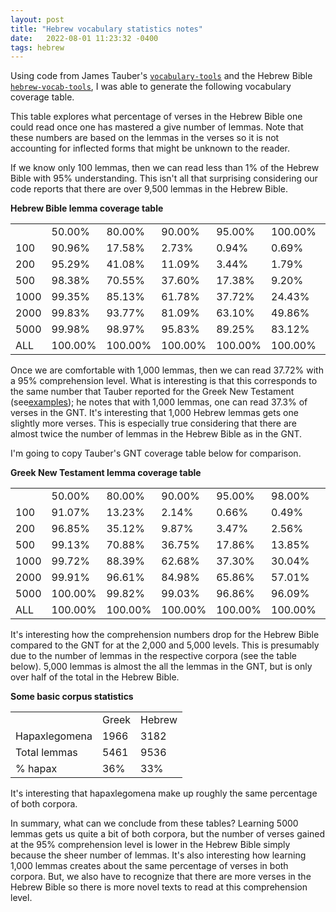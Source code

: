 ```yaml
---
layout: post
title: "Hebrew vocabulary statistics notes"
date:   2022-08-01 11:23:32 -0400
tags: hebrew
---
```



Using code from James Tauber's [`vocabulary-tools`](https://github.com/jtauber/vocabulary-tools) and the Hebrew Bible [`hebrew-vocab-tools`](https://github.com/fhardison/hebrew-vocab-tools), I was able to generate the following vocabulary coverage table.

This table explores what percentage of verses in the Hebrew Bible one could read once one has mastered a give number of lemmas. Note that these numbers are based on the lemmas in the verses so it is not accounting for inflected forms that might be unknown to the reader.

If we know only 100 lemmas, then we can read less than 1% of the Hebrew Bible with 95% understanding. This isn't all that surprising considering our code reports that there are over 9,500 lemmas in the Hebrew Bible. 

**Hebrew Bible lemma coverage table**

<table>
<tr><td></td><td>50.00%</td><td>80.00%</td><td>90.00%</td><td>95.00%</td><td>100.00%</td><td></tr>
<tr><td>100</td><td>90.96%</td><td>17.58%</td><td>2.73%</td><td>0.94%</td><td>0.69%</td></tr>
<tr><td>200</td><td>95.29%</td><td>41.08%</td><td>11.09%</td><td> 3.44%</td><td> 1.79%</td></tr>
<tr><td>500</td><td>98.38%</td><td>70.55%</td><td>37.60%</td><td>17.38%</td><td> 9.20%</td></tr>
<tr><td>1000</td><td>99.35%</td><td>85.13%</td><td>61.78%</td><td>37.72%</td><td>24.43%</td></tr>
<tr><td>2000</td><td>99.83%</td><td>93.77%</td><td>81.09%</td><td>63.10%</td><td>49.86%</td></tr>
<tr><td>5000</td><td>99.98%</td><td>98.97%</td><td>95.83%</td><td>89.25%</td><td>83.12%</td></tr>
<tr><td>ALL</td><td>100.00%</td><td>100.00%</td><td>100.00%</td><td>100.00%</td><td>100.00%
</table>

Once we are comfortable with 1,000 lemmas, then we can read 37.72% with a 95% comprehension level. What is interesting is that this corresponds to the same number that Tauber reported for the Greek New Testament (see[examples](https://github.com/jtauber/vocabulary-tools/blob/master/examples.rst)); he notes that with 1,000 lemmas, one can read 37.3% of verses in the GNT. It's interesting that 1,000 Hebrew lemmas gets one slightly more verses. This is especially true considering that there are almost twice the number of lemmas in the Hebrew Bible as in the GNT.

I'm going to copy Tauber's GNT coverage table below for comparison.

**Greek New Testament lemma coverage table**

<table>
<tr><td></td><td>50.00%</td><td>80.00%</td><td>90.00%</td><td>95.00%</td><td>98.00%</td><td>100.00%</td></tr>
<tr><td>100</td><td>91.07%</td><td>13.23%</td><td> 2.14%</td><td> 0.66%</td><td> 0.49%</td><td> 0.49%</td></tr>
<tr><td>200</td><td>96.85%</td><td>35.12%</td><td> 9.87%</td><td> 3.47%</td><td> 2.56%</td><td> 2.56%</td></tr>
<tr><td>500</td><td>99.13%</td><td>70.88%</td><td>36.75%</td><td>17.86%</td><td>13.85%</td><td>13.84%</td></tr>
<tr><td>1000</td><td>99.72%</td><td>88.39%</td><td>62.68%</td><td>37.30%</td><td>30.04%</td><td>30.01%</td></tr>
<tr><td>2000</td><td>99.91%</td><td>96.61%</td><td>84.98%</td><td>65.86%</td><td>57.01%</td><td>56.97%</td></tr>
<tr><td>5000</td><td>100.00%</td><td>99.82%</td><td>99.03%</td><td>96.86%</td><td>96.09%</td><td>96.06%</td></tr>
<tr><td>ALL</td><td>100.00%</td><td>100.00%</td><td>100.00%</td><td>100.00%</td><td>100.00%</td><td>100.00%</td></tr>
</table>

It's interesting how the comprehension numbers drop for the Hebrew Bible compared to the GNT for at the 2,000 and 5,000 levels. This is presumably due to the number of lemmas in the respective corpora (see the table below). 5,000 lemmas is almost the all the lemmas in the GNT, but is only over half of the total in the Hebrew Bible.

**Some basic corpus statistics**

<table>
<tr><td></td><td>Greek</td><td>Hebrew</td></tr>
<tr><td>Hapaxlegomena</td><td>1966</td><td>3182</td></tr>
<tr><td>Total lemmas</td><td>5461</td><td>9536</td></tr>
<tr><td>% hapax</td><td>36%</td><td>33%</td></tr>
</table>

It's interesting that hapaxlegomena make up roughly the same percentage of both corpora.

In summary, what can we conclude from these tables? Learning 5000 lemmas gets us quite a bit of both corpora, but the number of verses gained at the 95% comprehension level is lower in the Hebrew Bible simply because the sheer number of lemmas. It's also interesting how learning 1,000 lemmas creates about the same percentage of verses in both corpora. But, we also have to recognize that there are more verses in the Hebrew Bible so there is more novel texts to read at this comprehension level.